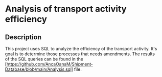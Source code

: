 # Analysis of transport activity efficiency

## Description

This project uses SQL to analyze the efficiency of the transport activity. 
It's goal is to determine those processes that needs amendments.
The results of the SQL queries can be found in the [https://github.com/AncaOanaM/Shipment-Database/blob/main/Analysis.sql] file.
